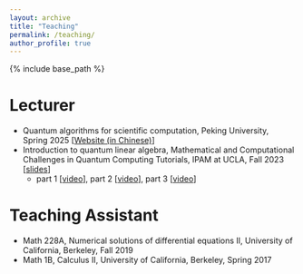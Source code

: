 ```yaml
---
layout: archive
title: "Teaching"
permalink: /teaching/
author_profile: true
---
```


{% include base_path %}

Lecturer
======
* Quantum algorithms for scientific computation, Peking University, Spring 2025 [[Website (in Chinese)](/QASC)]
* Introduction to quantum linear algebra, Mathematical and Computational Challenges in Quantum Computing Tutorials, IPAM at UCLA, Fall 2023 [[slides](http://helper.ipam.ucla.edu/publications/cqctut/cqctut_19840.pdf)]
  * part 1 [[video](https://www.youtube.com/watch?v=tMJ_QQ9QO5I)], part 2 [[video](https://www.youtube.com/watch?v=zmS6QU56374)], part 3 [[video](https://www.youtube.com/watch?v=YC0vIOQJnnI)]

Teaching Assistant
======
* Math 228A, Numerical solutions of differential equations II, University of California, Berkeley, Fall 2019
* Math 1B, Calculus II, University of California, Berkeley, Spring 2017
